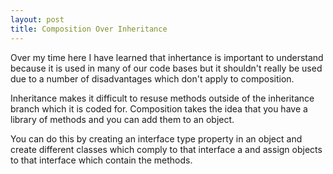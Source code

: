 ```yaml
---
layout: post
title: Composition Over Inheritance
---
```


Over my time here I have learned that inhertance is important to understand because it is used in many of our 
code bases but it shouldn't really be used due to a number of disadvantages which don't apply to composition. 

Inheritance makes it difficult to resuse methods outside of the inheritance branch which it is coded for.
Composition takes the idea that you have a library of methods and you can add them to an object.

You can do this by creating an interface type property in an object and create different classes which comply to that interface a
and assign objects to that interface which contain the methods.
